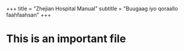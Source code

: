 +++
title = "Zhejian Hospital Manual"
subtitle = "Buugaag iyo qoraallo faahfaahsan"
+++

# This is an important file
